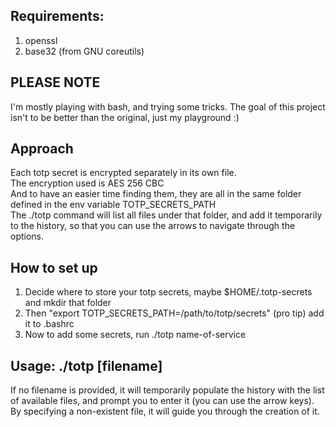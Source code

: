 ## Requirements:
1) openssl  
2) base32 (from GNU coreutils)  

## PLEASE NOTE
I'm mostly playing with bash, and trying some tricks. The goal of this project isn't
to be better than the original, just my playground :)

## Approach
Each totp secret is encrypted separately in its own file.  
The encryption used is AES 256 CBC  
And to have an easier time finding them, they are all in the same folder
defined in the env variable TOTP_SECRETS_PATH  
The ./totp command will list all files under that folder, and add it temporarily
to the history, so that you can use the arrows to navigate through the options.

## How to set up
1) Decide where to store your totp secrets, maybe $HOME/.totp-secrets and mkdir that folder  
2) Then "export TOTP_SECRETS_PATH=/path/to/totp/secrets" (pro tip) add it to .bashrc  
3) Now to add some secrets, run ./totp name-of-service  

## Usage: ./totp [filename]
If no filename is provided, it will temporarily populate the history with the list of
available files, and prompt you to enter it (you can use the arrow keys). By specifying
a non-existent file, it will guide you through the creation of it.

